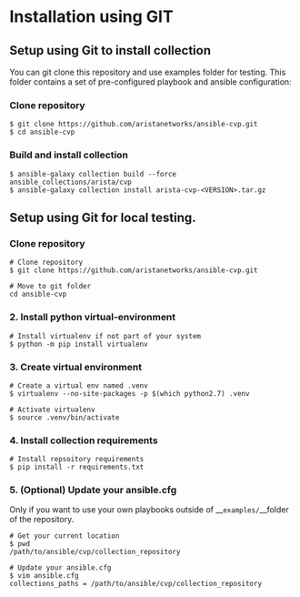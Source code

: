 # Installation using GIT

## Setup using Git to install collection

You can git clone this repository and use examples folder for testing. This folder contains a set of pre-configured playbook and ansible configuration:

### Clone repository

```shell
$ git clone https://github.com/aristanetworks/ansible-cvp.git
$ cd ansible-cvp
```

### Build and install collection

```shell
$ ansible-galaxy collection build --force ansible_collections/arista/cvp
$ ansible-galaxy collection install arista-cvp-<VERSION>.tar.gz
```

## Setup using Git for local testing.

### Clone repository

```shell
# Clone repository
$ git clone https://github.com/aristanetworks/ansible-cvp.git

# Move to git folder
cd ansible-cvp
```

### 2. Install python virtual-environment

```shell
# Install virtualenv if not part of your system
$ python -m pip install virtualenv
```

### 3. Create virtual environment

```shell
# Create a virtual env named .venv
$ virtualenv --no-site-packages -p $(which python2.7) .venv

# Activate virtualenv
$ source .venv/bin/activate
```

### 4. Install collection requirements

```shell
# Install repsoitory requirements
$ pip install -r requirements.txt
```

### 5. (Optional) Update your ansible.cfg

Only if you want to use your own playbooks outside of __`examples/`__folder of the repository.

```shell
# Get your current location
$ pwd
/path/to/ansible/cvp/collection_repository

# Update your ansible.cfg
$ vim ansible.cfg
collections_paths = /path/to/ansible/cvp/collection_repository
```
